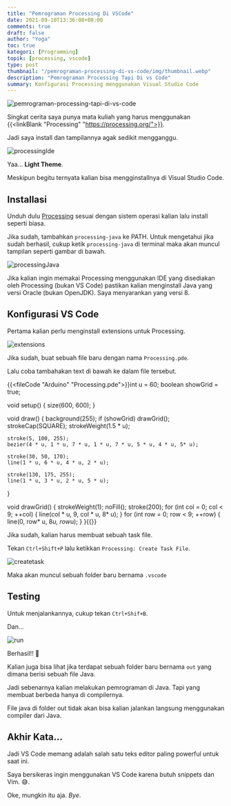 ```yaml
---
title: "Pemrograman Processing Di VSCode"
date: 2021-09-10T13:36:08+08:00
comments: true
draft: false
author: "Yoga"
toc: true
kategori: [Programming]
topik: [processing, vscode]
type: post
thumbnail: "/pemrograman-processing-di-vs-code/img/thumbnail.webp"
description: "Pemrograman Processing Tapi Di vs Code"
summary: Konfigurasi Processing menggunakan Visual Studio Code
---
```


![pemrograman-processing-tapi-di-vs-code](/pemrograman-processing-di-vs-code/img/thumbnail.webp)

Singkat cerita saya punya mata kuliah yang harus menggunakan {{<linkBlank "Processing" "https://processing.org/">}}.

Jadi saya install dan tampilannya agak sedikit mengganggu.

![processingIde](/pemrograman-processing-di-vs-code/img/processingIde.webp)

Yaa... **Light Theme**.

Meskipun begitu ternyata kalian bisa mengginstallnya di Visual Studio Code.

## Installasi

Unduh dulu [Processing](https://processing.org/download) sesuai dengan sistem operasi kalian lalu install seperti biasa.

Jika sudah, tambahkan `processing-java` ke PATH. Untuk mengetahui jika sudah berhasil, cukup ketik `processing-java` di terminal maka akan
muncul tampilan seperti gambar di bawah.

![processingJava](/pemrograman-processing-di-vs-code/img/processingJava.webp)

Jika kalian ingin memakai Processing menggunakan IDE yang disediakan oleh Processing (bukan VS Code) pastikan kalian menginstall Java yang versi Oracle (bukan OpenJDK). Saya menyarankan yang versi 8.

## Konfigurasi VS Code

Pertama kalian perlu menginstall extensions untuk Processing.

![extensions](/pemrograman-processing-di-vs-code/img/extensions.webp)

Jika sudah, buat sebuah file baru dengan nama `Processing.pde`.

Lalu coba tambahakan text di bawah ke dalam file tersebut.

{{<fileCode "Arduino" "Processing.pde">}}int u = 60;
boolean showGrid = true;

void setup() {
    size(600, 600);
}

void draw() {
    background(255);
    if (showGrid) drawGrid();
    strokeCap(SQUARE);
    strokeWeight(1.5 * u);

    stroke(5, 100, 255);
    bezier(4 * u, 1 * u, 7 * u, 1 * u, 7 * u, 5 * u, 4 * u, 5* u);

    stroke(30, 50, 170);
    line(1 * u, 6 * u, 4 * u, 2 * u);

    stroke(130, 175, 255);
    line(1 * u, 3 * u, 2 * u, 5 * u);
    
}

void drawGrid() {
    strokeWeight(1);
    noFill();
    stroke(200);
    for (int col = 0; col < 9; ++col) {
        line(col * u, 9, col * u, 8* u);
    }
    for (int row = 0; row < 9; ++row) {
        line(0, row* u, 8*u, row*u);
    }
}{{</fileCode>}}

Jika sudah, kalian harus membuat sebuah task file.

Tekan `Ctrl+Shift+P` lalu ketikkan `Processing: Create Task File`.

![createtask](/pemrograman-processing-di-vs-code/img/createtask.webp)

Maka akan muncul sebuah folder baru bernama `.vscode`

## Testing

Untuk menjalankannya, cukup tekan `Ctrl+Shif+B`.

Dan... 

![run](/pemrograman-processing-di-vs-code/img/run.webp)

Berhasil!! 🎉

Kalian juga bisa lihat jika terdapat sebuah folder baru bernama `out` yang dimana berisi sebuah file Java.

Jadi sebenarnya kalian melakukan pemrograman di Java. Tapi yang membuat berbeda hanya di compilernya.

File java di folder out tidak akan bisa kalian jalankan langsung menggunakan compiler dari Java.

## Akhir Kata...

Jadi VS Code memang adalah salah satu teks editor paling powerful untuk saat ini.

Saya bersikeras ingin menggunakan VS Code karena butuh snippets dan Vim. 😅.

Oke, mungkin itu aja. _Bye_.



